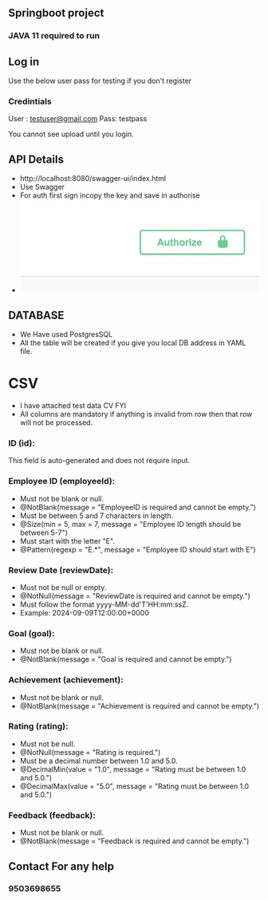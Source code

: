 ## Springboot project
### JAVA 11 required to run

## Log in
Use the below user pass for testing if you don't register
### Credintials
User : testuser@gmail.com
Pass: testpass

You cannot see upload until you login.

## API Details
- http://localhost:8080/swagger-ui/index.html
- Use Swagger
- For auth first sign incopy the key and save in authorise
- ![Alt text](./src/main/resources/auth.png?raw=true "Title")

## DATABASE
- We Have used PostgresSQL
- All the table will be created if you give you local DB address in YAML file.

# CSV
- I have attached test data CV FYI
- All columns are mandatory if anything is invalid from row then that row will not be processed.
  
### ID (id):

This field is auto-generated and does not require input.
### Employee ID (employeeId):

- Must not be blank or null.
- @NotBlank(message = "EmployeeID is required and cannot be empty.")
- Must be between 5 and 7 characters in length.
- @Size(min = 5, max = 7, message = "Employee ID length should be between 5-7")
- Must start with the letter "E".
- @Pattern(regexp = "E.*", message = "Employee ID should start with E")
### Review Date (reviewDate):

- Must not be null or empty.
- @NotNull(message = "ReviewDate is required and cannot be empty.")
- Must follow the format yyyy-MM-dd'T'HH:mm:ssZ.
- Example: 2024-09-09T12:00:00+0000
### Goal (goal):

- Must not be blank or null.
- @NotBlank(message = "Goal is required and cannot be empty.")
### Achievement (achievement):

- Must not be blank or null.
- @NotBlank(message = "Achievement is required and cannot be empty.")
### Rating (rating):

- Must not be null.
- @NotNull(message = "Rating is required.")
- Must be a decimal number between 1.0 and 5.0.
- @DecimalMin(value = "1.0", message = "Rating must be between 1.0 and 5.0.")
- @DecimalMax(value = "5.0", message = "Rating must be between 1.0 and 5.0.")
### Feedback (feedback):

- Must not be blank or null.
- @NotBlank(message = "Feedback is required and cannot be empty.")

## Contact For any help
### 9503698655
